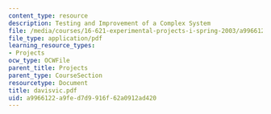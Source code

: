 ```yaml
---
content_type: resource
description: Testing and Improvement of a Complex System
file: /media/courses/16-621-experimental-projects-i-spring-2003/a9966122a9fed7d9916f62a0912ad420_davisvic.pdf
file_type: application/pdf
learning_resource_types:
- Projects
ocw_type: OCWFile
parent_title: Projects
parent_type: CourseSection
resourcetype: Document
title: davisvic.pdf
uid: a9966122-a9fe-d7d9-916f-62a0912ad420
---
```

